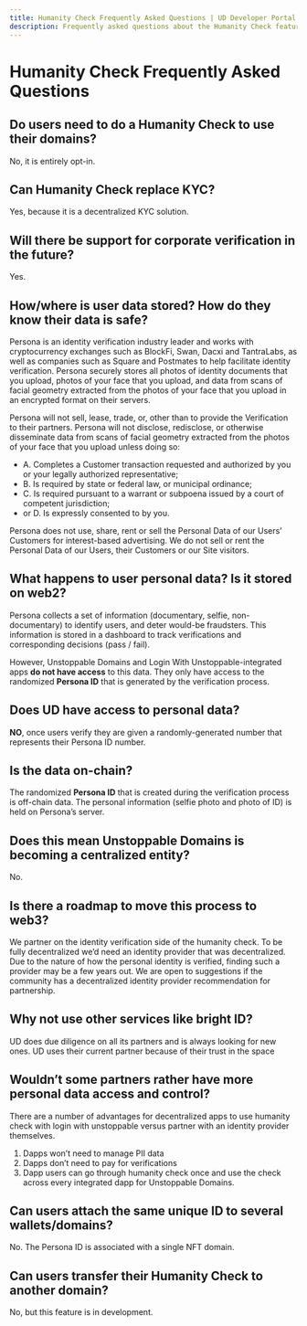 ```yaml
---
title: Humanity Check Frequently Asked Questions | UD Developer Portal
description: Frequently asked questions about the Humanity Check feature of the Login With Unstoppable service.
---
```


# Humanity Check Frequently Asked Questions

## Do users need to do a Humanity Check to use their domains?

No, it is entirely opt-in.

## Can Humanity Check replace KYC?

Yes, because it is a decentralized KYC solution.

## Will there be support for corporate verification in the future?

Yes.

## How/where is user data stored? How do they know their data is safe? 

Persona is an identity verification industry leader and works with cryptocurrency exchanges such as BlockFi, Swan, Dacxi and TantraLabs, as well as companies such as Square and Postmates to help facilitate identity verification. Persona securely stores all photos of identity documents that you upload, photos of your face that you upload, and data from scans of facial geometry extracted from the photos of your face that you upload in an encrypted format on their servers.

Persona will not sell, lease, trade, or, other than to provide the Verification to their partners.  Persona will not disclose, redisclose, or otherwise disseminate data from scans of facial geometry extracted from the photos of your face that you upload unless doing so: 

* A. Completes a Customer transaction requested and authorized by you or your legally authorized representative;
* B. Is required by state or federal law, or municipal ordinance;
* C. Is required pursuant to a warrant or subpoena issued by a court of competent jurisdiction; 
* or D. Is expressly consented to by you.

Persona does not use, share, rent or sell the Personal Data of our Users’ Customers for interest-based advertising. We do not sell or rent the Personal Data of our Users, their Customers or our Site visitors.

## What happens to user personal data? Is it stored on web2? 

Persona collects a set of information (documentary, selfie, non-documentary) to identify users, and deter would-be fraudsters. This information is stored in a dashboard to track verifications and corresponding decisions (pass / fail).

However, Unstoppable Domains and Login With Unstoppable-integrated apps **do not have access** to this data. They only have access to the randomized **Persona ID** that is generated by the verification process.

## Does UD have access to personal data? 

**NO**, once users verify they are given a randomly-generated number that represents their Persona ID number.  

## Is the data on-chain?

The randomized **Persona ID** that is created during the verification process is off-chain data. The personal information (selfie photo and photo of ID) is held on Persona’s server.

## Does this mean Unstoppable Domains is becoming a centralized entity? 

No.

## Is there a roadmap to move this process to web3? 

We partner on the identity verification side of the humanity check. To be fully decentralized we’d need an identity provider that was decentralized. Due to the nature of how the personal identity is verified, finding such a provider may be a few years out. We are open to suggestions if the community has a decentralized identity provider recommendation for partnership.

## Why not use other services like bright ID? 

UD does due diligence on all its partners and is always looking for new ones. UD uses their current partner because of their trust in the space

## Wouldn’t some partners rather have more personal data access and control? 

There are a number of advantages for decentralized apps to use humanity check with login with unstoppable versus partner with an identity provider themselves.

1. Dapps won’t need to manage PII data 
2. Dapps don’t need to pay for verifications
3. Dapp users can go through humanity check once and use the check across every integrated dapp for Unstoppable Domains.

## Can users attach the same unique ID to several wallets/domains? 

No. The Persona ID is associated with a single NFT domain.

## Can users transfer their Humanity Check to another domain?

No, but this feature is in development.
